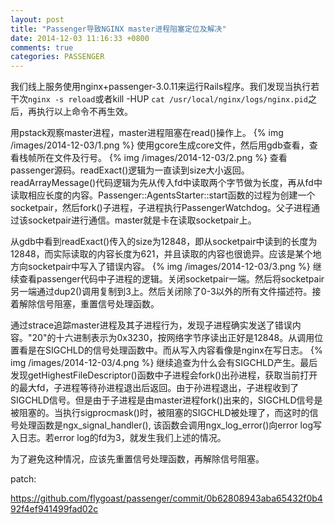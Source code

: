 ```yaml
---
layout: post
title: "Passenger导致NGINX master进程阻塞定位及解决"
date: 2014-12-03 11:16:33 +0800
comments: true
categories: PASSENGER
---
```

我们线上服务使用nginx+passenger-3.0.11来运行Rails程序。我们发现当执行若干次`nginx -s reload`或者kill -HUP `cat /usr/local/nginx/logs/nginx.pid`之后，再执行以上命令不再生效。

用pstack观察master进程，master进程阻塞在read()操作上。
{% img /images/2014-12-03/1.png %}
使用gcore生成core文件，然后用gdb查看，查看栈帧所在文件及行号。
{% img /images/2014-12-03/2.png %}
查看passenger源码。readExact()逻辑为一直读到size大小返回。readArrayMessage()代码逻辑为先从传入fd中读取两个字节做为长度，再从fd中读取相应长度的内容。Passenger::AgentsStarter::start函数的过程为创建一个socketpair，然后fork()子进程，子进程执行PassengerWatchdog。父子进程通过该socketpair进行通信。master就是卡在读取socketpair上。

从gdb中看到readExact()传入的size为12848，即从socketpair中读到的长度为12848，而实际读取的内容长度为621，并且读取的内容也很诡异。应该是某个地方向socketpair中写入了错误内容。
{% img /images/2014-12-03/3.png %}
继续查看passenger代码中子进程的逻辑。关闭socketpair一端。然后将socketpair另一端通过dup2()调用复制到3上。然后关闭除了0-3以外的所有文件描述符。接着解除信号阻塞，重置信号处理函数。

通过strace追踪master进程及其子进程行为，发现子进程确实发送了错误内容。"20"的十六进制表示为0x3230，按网络字节序读出正好是12848。从调用位置看是在SIGCHLD的信号处理函数中。而从写入内容看像是nginx在写日志。
{% img /images/2014-12-03/4.png %}
继续追查为什么会有SIGCHLD产生。最后发现getHighestFileDescriptor()函数中子进程会fork()出孙进程，获取当前打开的最大fd，子进程等待孙进程退出后返回。由于孙进程退出，子进程收到了SIGCHLD信号。但是由于子进程是由master进程fork()出来的，SIGCHLD信号是被阻塞的。当执行sigprocmask()时，被阻塞的SIGCHLD被处理了，而这时的信号处理函数是ngx_signal_handler(), 该函数会调用ngx_log_error()向error log写入日志。若error log的fd为3，就发生我们上述的情况。

为了避免这种情况，应该先重置信号处理函数，再解除信号阻塞。

patch:

https://github.com/flygoast/passenger/commit/0b62808943aba65432f0b492f4ef941499fad02c
